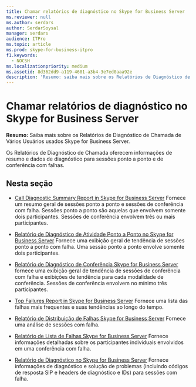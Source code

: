 ```yaml
---
title: Chamar relatórios de diagnóstico no Skype for Business Server
ms.reviewer: null
ms.author: serdars
author: SerdarSoysal
manager: serdars
audience: ITPro
ms.topic: article
ms.prod: skype-for-business-itpro
f1.keywords:
  - NOCSH
ms.localizationpriority: medium
ms.assetid: 8d362dd9-a119-4601-a3b4-3e7ed0aaa92e
description: 'Resumo: saiba mais sobre os Relatórios de Diagnóstico de Chamada de vários usuários usados Skype for Business Server.'
---
```


# <a name="call-diagnostic-reports-in-skype-for-business-server"></a>Chamar relatórios de diagnóstico no Skype for Business Server
 
**Resumo:** Saiba mais sobre os Relatórios de Diagnóstico de Chamada de Vários Usuários usados Skype for Business Server.
  
Os Relatórios de Diagnóstico de Chamada oferecem informações de resumo e dados de diagnóstico para sessões ponto a ponto e de conferência com falhas.
  
## <a name="in-this-section"></a>Nesta seção

- [Call Diagnostic Summary Report in Skype for Business Server](summary-report.md) Fornece um resumo geral de sessões ponto a ponto e sessões de conferência com falha. Sessões ponto a ponto são aquelas que envolvem somente dois participantes. Sessões de conferência envolvem três ou mais participantes.
    
- [Relatório de Diagnóstico de Atividade Ponto a Ponto no Skype for Business Server](peer-to-peer-activity-diagnostic-report.md) Fornece uma exibição geral de tendência de sessões ponto a ponto com falha. Uma sessão ponto a ponto envolve somente dois participantes.
    
- [Relatório de Diagnóstico de Conferência Skype for Business Server](conference-diagnostic-report.md) fornece uma exibição geral de tendência de sessões de conferência com falha e exibições de tendência para cada modalidade de conferência. Sessões de conferência envolvem no mínimo três participantes.
    
- [Top Failures Report in Skype for Business Server](top-failures-report.md) Fornece uma lista das falhas mais frequentes e suas tendências ao longo do tempo.
    
- [Relatório de Distribuição de Falhas Skype for Business Server](failure-distribution-report.md) Fornece uma análise de sessões com falha.
    
- [Relatório de Lista de Falhas Skype for Business Server](failure-list-report.md) Fornece informações detalhadas sobre os participantes individuais envolvidos em uma conferência com falha.
    
- [Relatório de Diagnóstico no Skype for Business Server](diagnostic-report.md) Fornece informações de diagnóstico e solução de problemas (incluindo códigos de resposta SIP e headers de diagnóstico e IDs) para sessões com falha.
    

